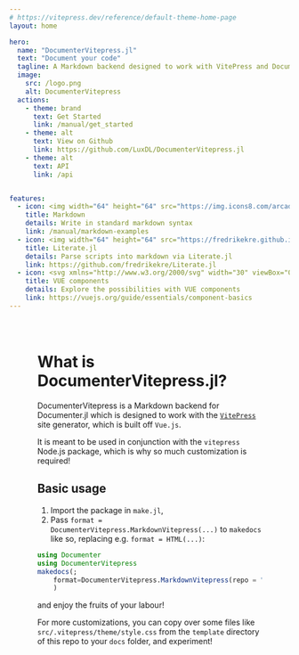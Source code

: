 ```yaml
---
# https://vitepress.dev/reference/default-theme-home-page
layout: home

hero:
  name: "DocumenterVitepress.jl"
  text: "Document your code"
  tagline: A Markdown backend designed to work with VitePress and Documenter.jl
  image:
    src: /logo.png
    alt: DocumenterVitepress
  actions:
    - theme: brand
      text: Get Started
      link: /manual/get_started
    - theme: alt
      text: View on Github
      link: https://github.com/LuxDL/DocumenterVitepress.jl
    - theme: alt
      text: API
      link: /api


features:
  - icon: <img width="64" height="64" src="https://img.icons8.com/arcade/64/markdown.png" alt="markdown"/>
    title: Markdown
    details: Write in standard markdown syntax
    link: /manual/markdown-examples
  - icon: <img width="64" height="64" src="https://fredrikekre.github.io/Literate.jl/v2/assets/logo.png" />
    title: Literate.jl
    details: Parse scripts into markdown via Literate.jl
    link: https://github.com/fredrikekre/Literate.jl
  - icon: <svg xmlns="http://www.w3.org/2000/svg" width="30" viewBox="0 0 256 256.32"><defs><linearGradient id="a" x1="-.828%" x2="57.636%" y1="7.652%" y2="78.411%"><stop offset="0%" stop-color="#41D1FF"/><stop offset="100%" stop-color="#BD34FE"/></linearGradient><linearGradient id="b" x1="43.376%" x2="50.316%" y1="2.242%" y2="89.03%"><stop offset="0%" stop-color="#FFEA83"/><stop offset="8.333%" stop-color="#FFDD35"/><stop offset="100%" stop-color="#FFA800"/></linearGradient></defs><path fill="url(#a)" d="M255.153 37.938 134.897 252.976c-2.483 4.44-8.862 4.466-11.382.048L.875 37.958c-2.746-4.814 1.371-10.646 6.827-9.67l120.385 21.517a6.537 6.537 0 0 0 2.322-.004l117.867-21.483c5.438-.991 9.574 4.796 6.877 9.62Z"/><path fill="url(#b)" d="M185.432.063 96.44 17.501a3.268 3.268 0 0 0-2.634 3.014l-5.474 92.456a3.268 3.268 0 0 0 3.997 3.378l24.777-5.718c2.318-.535 4.413 1.507 3.936 3.838l-7.361 36.047c-.495 2.426 1.782 4.5 4.151 3.78l15.304-4.649c2.372-.72 4.652 1.36 4.15 3.788l-11.698 56.621c-.732 3.542 3.979 5.473 5.943 2.437l1.313-2.028 72.516-144.72c1.215-2.423-.88-5.186-3.54-4.672l-25.505 4.922c-2.396.462-4.435-1.77-3.759-4.114l16.646-57.705c.677-2.35-1.37-4.583-3.769-4.113Z"/></svg>
    title: VUE components
    details: Explore the possibilities with VUE components
    link: https://vuejs.org/guide/essentials/component-basics
---
```


<p style="margin-bottom:2cm"></p>

<div class="vp-doc" style="width:80%; margin:auto">

<h1> What is DocumenterVitepress.jl? </h1>

DocumenterVitepress is a Markdown backend for Documenter.jl which is designed to work with the [`VitePress`](https://vitepress.dev/) site generator, which is built off `Vue.js`.

It is meant to be used in conjunction with the `vitepress` Node.js package, which is why so much customization is required!

<h2> Basic usage </h2>


1. Import the package in `make.jl`,
2. Pass `format = DocumenterVitepress.MarkdownVitepress(...)` to `makedocs` like so, replacing e.g. `format = HTML(...)`:

```julia
using Documenter
using DocumenterVitepress
makedocs(;
    format=DocumenterVitepress.MarkdownVitepress(repo = "...", devbranch = "...", devurl = "dev"),
    )
```
and enjoy the fruits of your labour!

For more customizations, you can copy over some files like `src/.vitepress/theme/style.css` from the `template` directory of this repo to your `docs` folder, and experiment!


</div>

